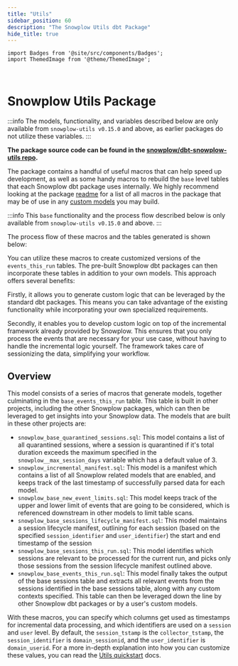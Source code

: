```yaml
---
title: "Utils"
sidebar_position: 60
description: "The Snowplow Utils dbt Package"
hide_title: true
---
```


```mdx-code-block
import Badges from '@site/src/components/Badges';
import ThemedImage from '@theme/ThemedImage';
```

<Badges badgeType="dbt-package Release" pkg="utils"></Badges>&nbsp;
<Badges badgeType="Actively Maintained"></Badges>&nbsp;
<Badges badgeType="SPAL"></Badges>

# Snowplow Utils Package

:::info
The models, functionality, and variables described below are only available from `snowplow-utils v0.15.0` and above, as earlier packages do not utilize these variables.
:::

**The package source code can be found in the [snowplow/dbt-snowplow-utils repo](https://github.com/snowplow/dbt-snowplow-utils).**

The package contains a handful of useful macros that can help speed up development, as well as some handy macros to rebuild the `base` level tables that each Snowplow dbt package uses internally. We highly recommend looking at the package [readme](https://github.com/snowplow/dbt-snowplow-utils?tab=readme-ov-file#macros) for a list of all macros in the package that may be of use in any [custom models](/docs/modeling-your-data/modeling-your-data-with-dbt/dbt-custom-models/index.md) you may build.

:::info
This `base` functionality and the process flow described below is only available from `snowplow-utils v0.15.0` and above.
:::

The process flow of these macros and the tables generated is shown below:

<p align="center">
<ThemedImage
alt='Utils Package data flow'
sources={{
light: require('./images/utils-process-light.drawio.png').default,
dark: require('./images/utils-process-dark.drawio.png').default
}}
/>
</p>

You can utilize these macros to create customized versions of the `events_this_run` tables. The pre-built Snowplow dbt packages can then incorporate these tables in addition to your own models. This approach offers several benefits:

Firstly, it allows you to generate custom logic that can be leveraged by the standard dbt packages. This means you can take advantage of the existing functionality while incorporating your own specialized requirements.

Secondly, it enables you to develop custom logic on top of the incremental framework already provided by Snowplow. This ensures that you only process the events that are necessary for your use case, without having to handle the incremental logic yourself. The framework takes care of sessionizing the data, simplifying your workflow.

## Overview

This model consists of a series of macros that generate models, together culminating in the `base_events_this_run` table. This table is built in other projects, including the other Snowplow packages, which can then be leveraged to get insights into your Snowplow data. The models that are built in these other projects are:

- `snowplow_base_quarantined_sessions.sql`: This model contains a list of all quarantined sessions, where a session is quarantined if it's total duration exceeds the maximum specified in the `snowplow__max_session_days` variable which has a default value of 3.
- `snowplow_incremental_manifest.sql`: This model is a manifest which contains a list of all Snowplow related models that are enabled, and keeps track of the last timestamp of successfully parsed data for each model.
- `snowplow_base_new_event_limits.sql`: This model keeps track of the upper and lower limit of events that are going to be considered, which is referenced downstream in other models to limit table scans.
- `snowplow_base_sessions_lifecycle_manifest.sql`: This model maintains a session lifecycle manifest, outlining for each session (based on the specified `session_identifier` and `user_identifier`) the start and end timestamp of the session
- `snowplow_base_sessions_this_run.sql`: This model identifies which sessions are relevant to be processed for the current run, and picks only those sessions from the session lifecycle manifest outlined above.
- `snowplow_base_events_this_run.sql`: This model finally takes the output of the base sessions table and extracts all relevant events from the sessions identified in the base sessions table, along with any custom contexts specified. This table can then be leveraged down the line by other Snowplow dbt packages or by a user's custom models.

With these macros, you can specify which columns get used as timestamps for incremental data processing, and which identifiers are used on a `session` and `user` level. By default, the `session_tstamp` is the `collector_tstamp`, the `session_identifier` is `domain_sessionid`, and the `user_identifier` is `domain_userid`. For a more in-depth explanation into how you can customize these values, you can read the [Utils quickstart](/docs/modeling-your-data/modeling-your-data-with-dbt/dbt-quickstart/utils/index.md#6-setting-up-the-sessions-lifecycle-manifest-macro) docs.
